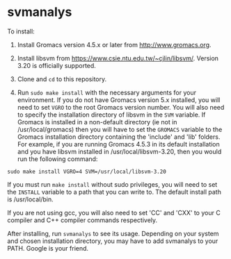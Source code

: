 # svmanalys
To install:

1. Install Gromacs version 4.5.x or later from http://www.gromacs.org.

2. Install libsvm from https://www.csie.ntu.edu.tw/~cjlin/libsvm/. Version 3.20 is officially supported. 

3. Clone and `cd` to this repository.

3. Run `sudo make install` with the necessary arguments for your environment. If you do not have Gromacs version 5.x installed, you will need to set `VGRO` to the root Gromacs version number. You will also need to specify the installation directory of libsvm in the `SVM` variable. If Gromacs is installed in a non-default directory (ie not in /usr/local/gromacs) then you will have to set the `GROMACS` variable to the Gromacs installation directory containing the 'include' and 'lib' folders. For example, if you are running Gromacs 4.5.3 in its default installation and you have libsvm installed in /usr/local/libsvm-3.20, then you would run the following command:

`sudo make install VGRO=4 SVM=/usr/local/libsvm-3.20`

If you must run `make install` without sudo privileges, you will need to set the `INSTALL` variable to a path that you can write to. The default install path is /usr/local/bin.

If you are not using gcc, you will also need to set 'CC' and 'CXX' to your C compiler and C++ compiler commands respectively.

After installing, run `svmanalys` to see its usage. Depending on your system and chosen installation directory, you may have to add svmanalys to your PATH. Google is your friend.